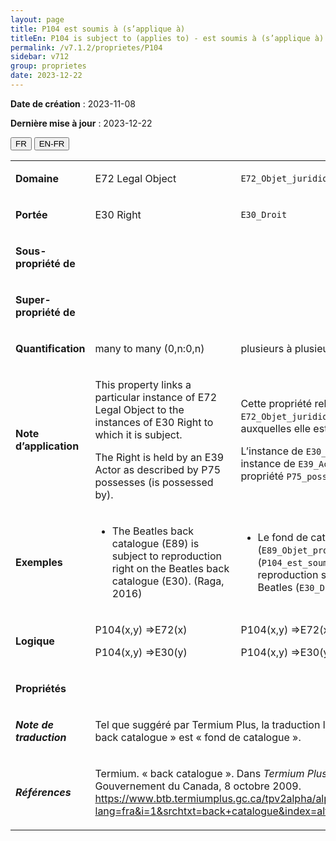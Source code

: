 ```yaml
---
layout: page
title: P104 est soumis à (s’applique à)
titleEn: P104 is subject to (applies to) - est soumis à (s’applique à)
permalink: /v7.1.2/proprietes/P104
sidebar: v712
group: proprietes
date: 2023-12-22
---
```


**Date de création** : 2023-11-08

**Dernière mise à jour** : 2023-12-22

<div class="lang-buttons">
 <button id="fr" class="activate">FR</button>
 <button id="en-fr">EN-FR</button>
</div>

<table>
<tbody>
<tr>
<td><p><strong>Domaine</strong></p></td>
<td class="en">
<p>E72 Legal Object</p>
</td>
<td>
<p><code class="language-plaintext highlighter-rouge">E72_Objet_juridique</code></p>
</td>
</tr>
<tr>
<td><p><strong>Portée</strong></p></td>
<td class="en">
<p>E30 Right</p>
</td>
<td>
<p><code class="language-plaintext highlighter-rouge">E30_Droit</code></p>
</td>
</tr>
<tr>
<td><p><strong>Sous-propriété de</strong></p></td>
<td class="en">
</td>
<td>
</td>
</tr>
<tr>
<td><p><strong>Super-propriété de</strong></p></td>
<td class="en">
</td>
<td>
</td>
</tr>
<tr>
<td><p><strong>Quantification</strong></p></td>
<td class="en">
<p>many to many (0,n:0,n)</p>
</td>
<td>
<p>plusieurs à plusieurs (0,n:0,n)</p>
</td>
</tr>
<tr>
<td><p><strong>Note d’application</strong></p></td>
<td class="en">
<p>This property links a particular instance of E72 Legal Object to the instances of E30 Right to which it is subject.</p>
<p>The Right is held by an E39 Actor as described by P75 possesses (is possessed by).</p>
</td>
<td>
<p>Cette propriété relie une instance de <code class="language-plaintext highlighter-rouge">E72_Objet_juridique</code> aux instances de <code class="language-plaintext highlighter-rouge">E30_Droit</code> auxquelles elle est soumise. </p>
<p>L’instance de  <code class="language-plaintext highlighter-rouge">E30_Droit</code> est détenue par une instance de <code class="language-plaintext highlighter-rouge">E39_Actant</code> tel que décrit par la propriété <code class="language-plaintext highlighter-rouge">P75_possède (est_possédé_par)</code>.</p>
</td>
</tr>
<tr>
<td><p><strong>Exemples</strong></p></td>
<td class="en">
<ul>
<li><p>The Beatles back catalogue (E89) is subject to reproduction right on the Beatles back catalogue (E30). (Raga, 2016)</p>
</li>
</ul>
</td>
<td>
<ul>
<li><p>Le fond de catalogue des Beatles (<code class="language-plaintext highlighter-rouge">E89_Objet_propositionnel</code>) est soumis à (<code class="language-plaintext highlighter-rouge">P104_est_soumis_à</code>) des droits de reproduction sur le fond de catalogue des Beatles (<code class="language-plaintext highlighter-rouge">E30_Droit</code>) (Raga, 2016)</p>
</li>
</ul>
</td>
</tr>
<tr>
<td><p><strong>Logique</strong></p></td>
<td class="en">
<p>P104(x,y) ⇒E72(x)</p>
<p>P104(x,y) ⇒E30(y)</p>
</td>
<td>
<p>P104(x,y) ⇒E72(x)</p>
<p>P104(x,y) ⇒E30(y)</p>
</td>
</tr>
<tr>
<td><p><strong>Propriétés</strong></p></td>
<td class="en">
</td>
<td>
</td>
</tr>
<tr>
<td><p><strong><em>Note de traduction</em></strong></p></td>
<td colspan="2">
<p>Tel que suggéré par Termium Plus, la traduction la plus adéquate du terme « back catalogue » est « fond de catalogue ».</p>
</td>
</tr>
<tr>
<td><p><strong><em>Références</em></strong></p></td>
<td colspan="2">
<p>Termium. « back catalogue ». Dans <em>Termium Plus</em>. Ottawa, CA-ON: Gouvernement du Canada, 8 octobre 2009.<a href="https://www.btb.termiumplus.gc.ca/tpv2alpha/alpha-fra.html?lang=fra&i=1&srchtxt=back+catalogue&index=alt&codom2nd_wet=1#resultrecs"><span class="underline"> </span></a><a href="https://www.btb.termiumplus.gc.ca/tpv2alpha/alpha-fra.html?lang=fra&i=1&srchtxt=back+catalogue&index=alt&codom2nd_wet=1#resultrecs"><span class="underline">https://www.btb.termiumplus.gc.ca/tpv2alpha/alpha-fra.html?lang=fra&i=1&srchtxt=back+catalogue&index=alt&codom2nd_wet=1#resultrecs</span></a>.</p>
</td>
</tr>
</tbody>
</table>
